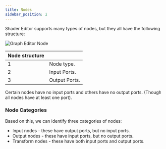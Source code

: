 ```yaml
---
title: Nodes
sidebar_position: 2
---
```


Shader Editor supports many types of nodes, but they all have the following structure:

![Graph Editor Node](/images/shader-editor/graph-editor-node.png)

| Node structure |               |
| -------------- | ------------- |
| 1              | Node type.    |
| 2              | Input Ports.  |
| 3              | Output Ports. |

Certain nodes have no input ports and others have no output ports. (Though all nodes have at least one port).

### Node Categories

Based on this, we can identify three categories of nodes:

- Input nodes - these have output ports, but no input ports.
- Output nodes - these have input ports, but no output ports.
- Transform nodes - these have both input ports and output ports.
